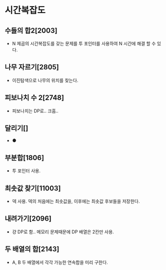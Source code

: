 # 시간복잡도

## 수들의 합2[2003]
 * N 제곱의 시간복잡도를 갖는 문제를 투 포인터를 사용하여 N 시간에 해결 할 수 있다.
## 나무 자르기[2805]
 * 이진탐색으로 나무의 위치를 찾는다.
## 피보나치 수 2[2748]
 * 피보나치는 DP로.. 크흠..
## 달리기[]
 * ●
## 부분합[1806]
 * 투 포인터 사용.
## 최솟값 찾기[11003]
 * 덱 사용. 덱의 처음에는 최솟값을, 이후에는 최솟값 후보들을 저장한다.
## 내려가기[2096]
 * 걍 DP로 함.. 메모리 문제때문에 DP 배열은 2칸만 사용.
## 두 배열의 합[2143]
 * A, B 두 배열에서 각각 가능한 연속합을 미리 구한다.
